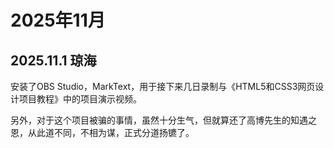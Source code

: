# 2025年11月

## 2025.11.1 琼海

安装了OBS Studio，MarkText，用于接下来几日录制与《HTML5和CSS3网页设计项目教程》中的项目演示视频。

另外，对于这个项目被骗的事情，虽然十分生气，但就算还了高博先生的知遇之恩，从此道不同，不相为谋，正式分道扬镳了。
